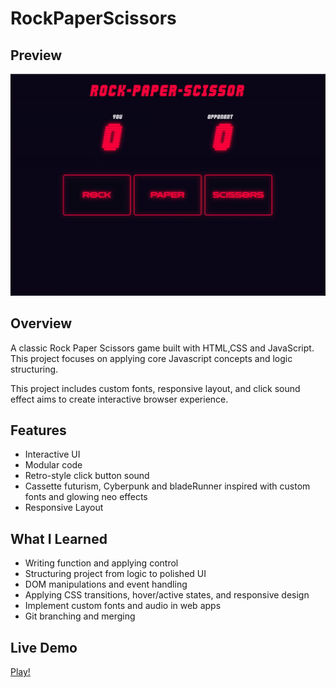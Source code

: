 # RockPaperScissors

 ## Preview
 ![Game Preview](/resource/livePreview/preview.gif)

 ## Overview
 A classic Rock Paper Scissors game built with HTML,CSS and JavaScript. This project focuses on applying core Javascript concepts and logic structuring.

 This project includes custom fonts, responsive layout, and click sound effect aims to create interactive browser experience.

 ## Features
 - Interactive UI 
 - Modular code
 - Retro-style click button sound
 - Cassette futurism, Cyberpunk and bladeRunner inspired with custom fonts and glowing neo effects
 - Responsive Layout

 ## What I Learned
 - Writing function and applying control
 - Structuring project from logic to polished UI
 - DOM manipulations and event handling
 - Applying CSS transitions, hover/active states, and responsive design
 - Implement custom fonts and audio in web apps
 - Git branching and merging

##  Live Demo
[Play!](https://sakolkiatnr.github.io/RockPaperScissors/)

